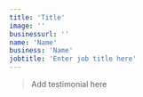 ```yaml
---
title: 'Title'
image: ''
businessurl: ''
name: 'Name'
business: 'Name'
jobtitle: 'Enter job title here'
---
```


> Add testimonial here
